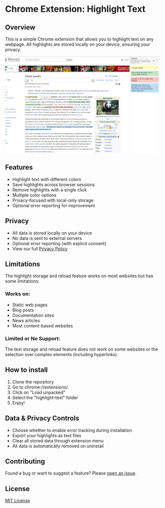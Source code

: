 # Chrome Extension: Highlight Text

## Overview
This is a simple Chrome extension that allows you to highlight text on any webpage. All highlights are stored locally on your device, ensuring your privacy.

![alt text](./screenshots/screenshot.jpg)

## Features
- Highlight text with different colors
- Save highlights across browser sessions
- Remove highlights with a single click
- Multiple color options
- Privacy-focused with local-only storage
- Optional error reporting for improvement

## Privacy
- All data is stored locally on your device
- No data is sent to external servers
- Optional error reporting (with explicit consent)
- View our full [Privacy Policy](PRIVACY.md)

## Limitations
The highlight storage and reload feature works on most websites but has some limitations:

### Works on:
- Static web pages
- Blog posts
- Documentation sites
- News articles
- Most content-based websites

### Limited or No Support:
The text storage and reload feature does not work on some websites or the selection over complex elements (including hyperlinks).

## How to install
1. Clone the repository
2. Go to chrome://extensions/
3. Click on "Load unpacked"
4. Select the "highlight-text" folder
5. Enjoy!

## Data & Privacy Controls
- Choose whether to enable error tracking during installation
- Export your highlights as text files
- Clear all stored data through extension menu
- All data is automatically removed on uninstall

## Contributing
Found a bug or want to suggest a feature? Please [open an issue](https://github.com/hackjutsu/HighlightText/issues).

## License
[MIT License](LICENSE)


